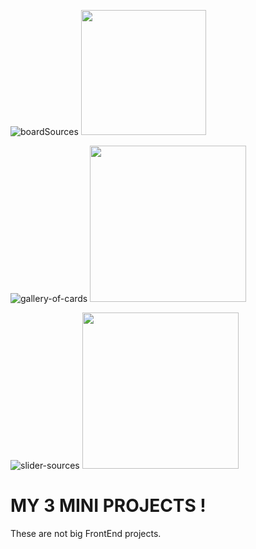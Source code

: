 ![boardSources](https://user-images.githubusercontent.com/70330757/212972718-5ad12a53-628d-4196-b2d0-20505bd9f584.png)
<a href="https://board-sources.netlify.app"><img src="https://www.nicepng.com/png/detail/274-2749960_click-here-now.png" width="200"></a>


![gallery-of-cards](https://user-images.githubusercontent.com/70330757/212975050-625e98b6-a1bc-4814-a6c0-844d348ca1f6.png)
<a href="https://gallery-of-cards.netlify.app"><img src="https://www.kindpng.com/picc/m/35-354538_click-here-png-hd-click-here-button-blue.png" width="250"></a>


![slider-sources](https://user-images.githubusercontent.com/70330757/212974084-ea671c63-2e2e-48ae-8a2e-d69440134f71.png)
<a href="https://slider-sources.netlify.app"><img src="https://www.kindpng.com/picc/m/164-1646119_gmail-hd-png-download.png" width="250"></a>


# MY 3 MINI PROJECTS !

These are not big FrontEnd projects.
